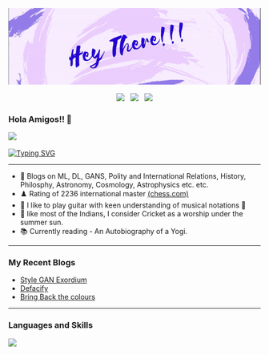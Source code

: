 <p align='center'>
<img src="https://github.com/abhishek-parashar/abhishek-parashar/blob/master/icon/profile.gif?raw=true">
</p>
<p align='center'>
<a href="https://abhishek-parashar.github.io/"><img height="40" src="https://image.flaticon.com/icons/png/512/2301/2301281.png"></a>&nbsp;&nbsp;
<a href="https://twitter.com/_abhiparashar"><img height="40" src="https://image.flaticon.com/icons/png/512/1409/1409937.png"></a>&nbsp;&nbsp;
<a href="https://www.linkedin.com/in/abhishek-parashar-3a9218150/"><img height="40" src="https://image.flaticon.com/icons/png/512/1409/1409945.png"></a>
</p>

### Hola Amigos!! 👋

![](https://komarev.com/ghpvc/?username=abhishek-parashar)


[![Typing SVG](https://readme-typing-svg.herokuapp.com/?lines=Software+Development;Data+Science+Research)](https://git.io/typing-svg)

---
- 💭 Blogs on ML, DL, GANS, Polity and International Relations, History, Philosphy, Astronomy, Cosmology, Astrophysics etc. etc.
- ♟️ Rating of 2236 international master [(chess.com)](https://www.chess.com/home)
- 🎸 I like to play guitar with keen understanding of musical notations 🎼
- 🏏 like most of the Indians, I consider Cricket as a worship under the summer sun.
- 📚 Currently reading - An Autobiography of a Yogi.
---
### My Recent Blogs 
- [Style GAN Exordium](https://abhishekparashar.me/mkcommon.html)
- [Defacify](https://abhishekparashar.me/age.html)
- [Bring Back the colours](https://abhishekparashar.me/deoldify.html)
---
### Languages and Skills
<img height="40" src="https://cdn.jsdelivr.net/gh/devicons/devicon/icons/python/python-original.svg" />



<!-- [![Abhishek's github stats](https://github-readme-stats.vercel.app/api?username=abhishek-parashar&count_private=true&show_icons=true)](https://github.com/abhishek-parashar/github-readme-stats) -->
<!-- [![GitHub Streak](https://github-readme-streak-stats.herokuapp.com/?user=abhishek-parashar)](https://github.com/abhishek-parashar/github-readme-streak-stats) -->
<!-- ![](https://github-profile-trophy.vercel.app/?username=abhishek-parashar) -->
